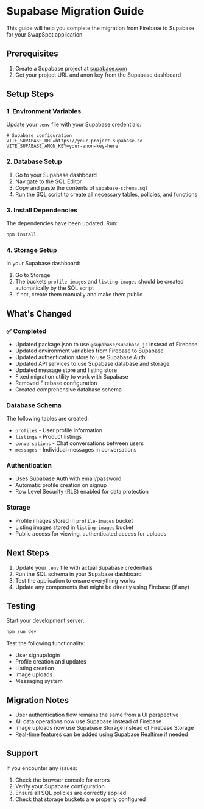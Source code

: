 # Supabase Migration Guide

This guide will help you complete the migration from Firebase to Supabase for your SwapSpot application.

## Prerequisites

1. Create a Supabase project at [supabase.com](https://supabase.com)
2. Get your project URL and anon key from the Supabase dashboard

## Setup Steps

### 1. Environment Variables

Update your `.env` file with your Supabase credentials:

```env
# Supabase configuration
VITE_SUPABASE_URL=https://your-project.supabase.co
VITE_SUPABASE_ANON_KEY=your-anon-key-here
```

### 2. Database Setup

1. Go to your Supabase dashboard
2. Navigate to the SQL Editor
3. Copy and paste the contents of `supabase-schema.sql`
4. Run the SQL script to create all necessary tables, policies, and functions

### 3. Install Dependencies

The dependencies have been updated. Run:

```bash
npm install
```

### 4. Storage Setup

In your Supabase dashboard:

1. Go to Storage
2. The buckets `profile-images` and `listing-images` should be created automatically by the SQL script
3. If not, create them manually and make them public

## What's Changed

### ✅ Completed
- Updated package.json to use `@supabase/supabase-js` instead of Firebase
- Updated environment variables from Firebase to Supabase
- Updated authentication store to use Supabase Auth
- Updated API services to use Supabase database and storage
- Updated message store and listing store
- Fixed migration utility to work with Supabase
- Removed Firebase configuration
- Created comprehensive database schema

### Database Schema
The following tables are created:
- `profiles` - User profile information
- `listings` - Product listings
- `conversations` - Chat conversations between users
- `messages` - Individual messages in conversations

### Authentication
- Uses Supabase Auth with email/password
- Automatic profile creation on signup
- Row Level Security (RLS) enabled for data protection

### Storage
- Profile images stored in `profile-images` bucket
- Listing images stored in `listing-images` bucket
- Public access for viewing, authenticated access for uploads

## Next Steps

1. Update your `.env` file with actual Supabase credentials
2. Run the SQL schema in your Supabase dashboard
3. Test the application to ensure everything works
4. Update any components that might be directly using Firebase (if any)

## Testing

Start your development server:

```bash
npm run dev
```

Test the following functionality:
- User signup/login
- Profile creation and updates
- Listing creation
- Image uploads
- Messaging system

## Migration Notes

- User authentication flow remains the same from a UI perspective
- All data operations now use Supabase instead of Firebase
- Image uploads now use Supabase Storage instead of Firebase Storage
- Real-time features can be added using Supabase Realtime if needed

## Support

If you encounter any issues:
1. Check the browser console for errors
2. Verify your Supabase configuration
3. Ensure all SQL policies are correctly applied
4. Check that storage buckets are properly configured
